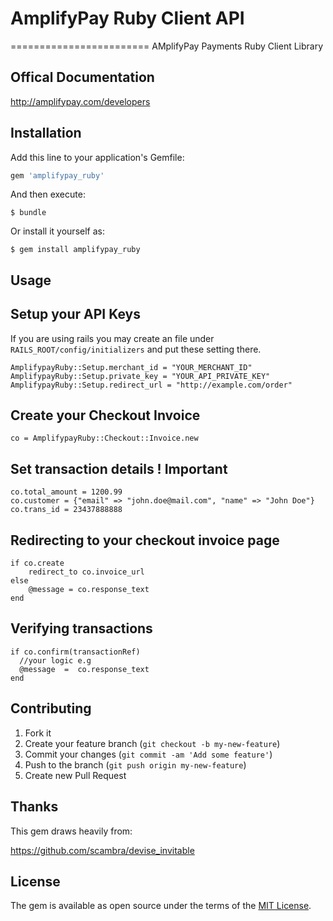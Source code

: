 
# AmplifyPay Ruby Client API
========================
AMplifyPay Payments Ruby Client Library

## Offical Documentation
http://amplifypay.com/developers

## Installation

Add this line to your application's Gemfile:

```ruby
gem 'amplifypay_ruby'
```

And then execute:

    $ bundle

Or install it yourself as:

    $ gem install amplifypay_ruby

## Usage

## Setup your API Keys
If you are using rails you may create an file under `RAILS_ROOT/config/initializers` and put these setting there.

    AmplifypayRuby::Setup.merchant_id = "YOUR_MERCHANT_ID" 
    AmplifypayRuby::Setup.private_key = "YOUR_API_PRIVATE_KEY"
    AmplifypayRuby::Setup.redirect_url = "http://example.com/order"


## Create your Checkout Invoice

    co = AmplifypayRuby::Checkout::Invoice.new

## Set transaction details ! Important

    co.total_amount = 1200.99
    co.customer = {"email" => "john.doe@mail.com", "name" => "John Doe"}
    co.trans_id = 23437888888


## Redirecting to your checkout invoice page

    if co.create
        redirect_to co.invoice_url
    else
        @message = co.response_text
    end

## Verifying transactions
    
    if co.confirm(transactionRef)
      //your logic e.g
      @message  =  co.response_text
    end


## Contributing

1. Fork it
2. Create your feature branch (`git checkout -b my-new-feature`)
3. Commit your changes (`git commit -am 'Add some feature'`)
4. Push to the branch (`git push origin my-new-feature`)
5. Create new Pull Request



## Thanks

This gem draws heavily from:

https://github.com/scambra/devise_invitable


## License

The gem is available as open source under the terms of the [MIT License](http://opensource.org/licenses/MIT).
















